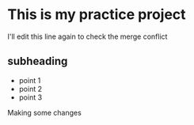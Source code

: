 # This is my practice project 
I'll edit this line again to check the merge conflict 
## subheading
* point 1
* point 2
* point 3

Making some changes 
